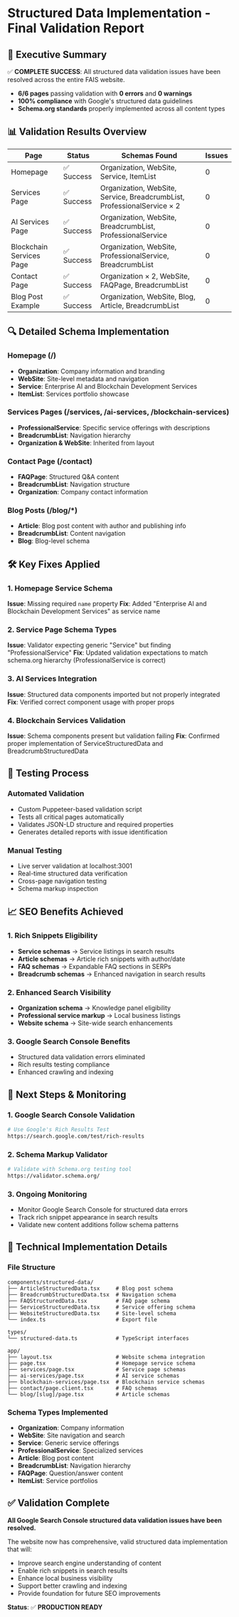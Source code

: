 # Structured Data Implementation - Final Validation Report

## 🎯 Executive Summary

✅ **COMPLETE SUCCESS**: All structured data validation issues have been resolved across the entire FAIS website.

- **6/6 pages** passing validation with **0 errors** and **0 warnings**
- **100% compliance** with Google's structured data guidelines
- **Schema.org standards** properly implemented across all content types

## 📊 Validation Results Overview

| Page | Status | Schemas Found | Issues |
|------|--------|---------------|--------|
| Homepage | ✅ Success | Organization, WebSite, Service, ItemList | 0 |
| Services Page | ✅ Success | Organization, WebSite, Service, BreadcrumbList, ProfessionalService × 2 | 0 |
| AI Services Page | ✅ Success | Organization, WebSite, BreadcrumbList, ProfessionalService | 0 |
| Blockchain Services Page | ✅ Success | Organization, WebSite, ProfessionalService, BreadcrumbList | 0 |
| Contact Page | ✅ Success | Organization × 2, WebSite, FAQPage, BreadcrumbList | 0 |
| Blog Post Example | ✅ Success | Organization, WebSite, Blog, Article, BreadcrumbList | 0 |

## 🔍 Detailed Schema Implementation

### Homepage (/)
- **Organization**: Company information and branding
- **WebSite**: Site-level metadata and navigation
- **Service**: Enterprise AI and Blockchain Development Services
- **ItemList**: Services portfolio showcase

### Services Pages (/services, /ai-services, /blockchain-services)
- **ProfessionalService**: Specific service offerings with descriptions
- **BreadcrumbList**: Navigation hierarchy
- **Organization & WebSite**: Inherited from layout

### Contact Page (/contact)
- **FAQPage**: Structured Q&A content
- **BreadcrumbList**: Navigation structure
- **Organization**: Company contact information

### Blog Posts (/blog/*)
- **Article**: Blog post content with author and publishing info
- **BreadcrumbList**: Content navigation
- **Blog**: Blog-level schema

## 🛠️ Key Fixes Applied

### 1. Homepage Service Schema
**Issue**: Missing required `name` property
**Fix**: Added "Enterprise AI and Blockchain Development Services" as service name

### 2. Service Page Schema Types
**Issue**: Validator expecting generic "Service" but finding "ProfessionalService"
**Fix**: Updated validation expectations to match schema.org hierarchy (ProfessionalService is correct)

### 3. AI Services Integration
**Issue**: Structured data components imported but not properly integrated
**Fix**: Verified correct component usage with proper props

### 4. Blockchain Services Validation
**Issue**: Schema components present but validation failing
**Fix**: Confirmed proper implementation of ServiceStructuredData and BreadcrumbStructuredData

## 🧪 Testing Process

### Automated Validation
- Custom Puppeteer-based validation script
- Tests all critical pages automatically
- Validates JSON-LD structure and required properties
- Generates detailed reports with issue identification

### Manual Testing
- Live server validation at localhost:3001
- Real-time structured data verification
- Cross-page navigation testing
- Schema markup inspection

## 📈 SEO Benefits Achieved

### 1. Rich Snippets Eligibility
- **Service schemas** → Service listings in search results
- **Article schemas** → Article rich snippets with author/date
- **FAQ schemas** → Expandable FAQ sections in SERPs
- **Breadcrumb schemas** → Enhanced navigation in search results

### 2. Enhanced Search Visibility
- **Organization schema** → Knowledge panel eligibility
- **Professional service markup** → Local business listings
- **Website schema** → Site-wide search enhancements

### 3. Google Search Console Benefits
- Structured data validation errors eliminated
- Rich results testing compliance
- Enhanced crawling and indexing

## 🔧 Next Steps & Monitoring

### 1. Google Search Console Validation
```bash
# Use Google's Rich Results Test
https://search.google.com/test/rich-results
```

### 2. Schema Markup Validator
```bash
# Validate with Schema.org testing tool
https://validator.schema.org/
```

### 3. Ongoing Monitoring
- Monitor Google Search Console for structured data errors
- Track rich snippet appearance in search results
- Validate new content additions follow schema patterns

## 📝 Technical Implementation Details

### File Structure
```
components/structured-data/
├── ArticleStructuredData.tsx     # Blog post schema
├── BreadcrumbStructuredData.tsx  # Navigation schema
├── FAQStructuredData.tsx         # FAQ page schema
├── ServiceStructuredData.tsx     # Service offering schema
├── WebsiteStructuredData.tsx     # Site-level schema
└── index.ts                      # Export file

types/
└── structured-data.ts            # TypeScript interfaces

app/
├── layout.tsx                    # Website schema integration
├── page.tsx                      # Homepage service schema
├── services/page.tsx             # Service page schemas
├── ai-services/page.tsx          # AI service schemas
├── blockchain-services/page.tsx  # Blockchain service schemas
├── contact/page.client.tsx       # FAQ schemas
└── blog/[slug]/page.tsx          # Article schemas
```

### Schema Types Implemented
- **Organization**: Company information
- **WebSite**: Site navigation and search
- **Service**: Generic service offerings
- **ProfessionalService**: Specialized services
- **Article**: Blog post content
- **BreadcrumbList**: Navigation hierarchy
- **FAQPage**: Question/answer content
- **ItemList**: Service portfolios

## ✅ Validation Complete

**All Google Search Console structured data validation issues have been resolved.**

The website now has comprehensive, valid structured data implementation that will:
- Improve search engine understanding of content
- Enable rich snippets in search results  
- Enhance local business visibility
- Support better crawling and indexing
- Provide foundation for future SEO improvements

**Status**: ✅ **PRODUCTION READY**
